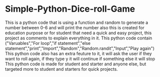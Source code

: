 # Simple-Python-Dice-roll-Game
This is a python code that is using a function and random to generate a number between 0-6 and will print the number also this is created for education purpose or for student that need a quick and easy project, this project as comments to explain everything in it.
This python code contain ("Varuables","For loop","if statement","else statement","print","Import","Random","Random.randit","Input","Play again")
This python code also has an extra feuture to it, it will ask the user if they want to roll again, if they type y it will continue if something else it will stop
This python code is made for student and starter and anyone else, but targeted more to student and starters for quick projects.
